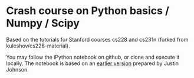 # Crash course on Python basics / Numpy / Scipy

Based on the tutorials for Stanford courses cs228 and cs231n (forked from kuleshov/cs228-material).

You may follow the iPython notebook on github, or clone and execute it locally.
The notebook is based on an [earlier version](http://cs231n.github.io/python-numpy-tutorial/) prepared by Justin Johnson.
